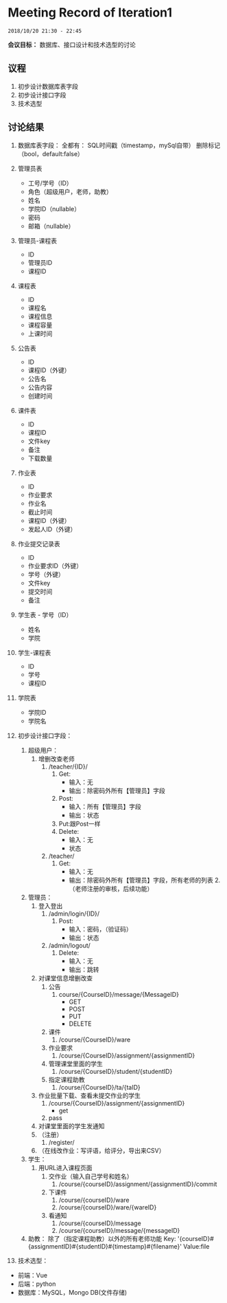 # Meeting Record of Iteration1

`2018/10/20 21:30 - 22:45`

**会议目标：**
数据库、接口设计和技术选型的讨论

## 议程

1. 初步设计数据库表字段
2. 初步设计接口字段
3. 技术选型

## 讨论结果
1. 数据库表字段：
全都有：
SQL时间戳（timestamp，mySql自带）
删除标记（bool，default:false）
  1. 管理员表
		- 工号/学号（ID）
		- 角色（超级用户，老师，助教）
		- 姓名
		- 学院ID（nullable）
		- 密码
		- 邮箱（nullable）
 2. 管理员-课程表
    - ID
    - 管理员ID
    - 课程ID
 3. 课程表
    - ID
    - 课程名
    - 课程信息
    - 课程容量
    - 上课时间
 4. 公告表
    - ID
    - 课程ID（外键）
    - 公告名
    - 公告内容
    - 创建时间
 5. 课件表
    - ID
    - 课程ID
    - 文件key
    - 备注
    - 下载数量
 6. 作业表
    - ID
    - 作业要求
    - 作业名
    - 截止时间
    - 课程ID（外键）
    - 发起人ID（外键）
 7. 作业提交记录表
    - ID
    - 作业要求ID（外键）
    - 学号（外键）
    - 文件key
    - 提交时间
    - 备注	
 8. 学生表
		- 学号（ID）
    - 姓名
    - 学院
 9. 学生-课程表
    - ID
    - 学号
    - 课程ID
10. 学院表
    - 学院ID
    - 学院名


2. 初步设计接口字段：
	1. 超级用户：
		1. 增删改查老师
			1. /teacher/{ID}/
				1. Get: 
					- 输入：无
					- 输出：除密码外所有【管理员】字段
				2. Post:
					- 输入：所有【管理员】字段
					- 输出：状态
				3. Put:跟Post一样
				4. Delete:
					- 输入：无
					- 状态
			2. /teacher/
				1. Get: 
					- 输入：无
					- 输出：除密码外所有【管理员】字段，所有老师的列表
	        2.（老师注册的审核，后续功能）
	2. 管理员：
		1. 登入登出
			1. /admin/login/{ID}/
				1. Post:
					- 输入：密码，（验证码）
					- 输出：状态
			2. /admin/logout/
				1. Delete:
					- 输入：无
					- 输出：跳转
		2. 对课堂信息增删改查
			1. 公告
				1. course/{CourseID}/message/{MessageID}
					- GET
					- POST
					- PUT
					- DELETE
			2. 课件
				1. /course/{CourseID}/ware
			3. 作业要求
				1. /course/{CourseID}/assignment/{assignmentID}
			4. 管理课堂里面的学生
				1. /course/{CourseID}/student/{studentID}
			5. 指定课程助教
				1. /course/{CourseID}/ta/{taID}
		3. 作业批量下载、查看未提交作业的学生
			1. /course/{CourseID}/assignment/{assignmentID}
				- get
			2. pass
		4. 对课堂里面的学生发通知
		5. （注册）
			1. /register/
		6. （在线改作业：写评语，给评分，导出来CSV）
	3. 学生：
		1. 用URL进入课程页面
			1. 交作业（输入自己学号和姓名）
				1. /course/{courseID}/assignment/{assignmentID}/commit
			2. 下课件
				1. /course/{courseID}/ware
				2. /course/{courseID}/ware/{wareID}
			3. 看通知
				1. /course/{courseID}/message
				2. /course/{courseID}/message/{messageID}
	4. 助教：
	除了（指定课程助教）以外的所有老师功能
	Key: '{courseID}#{assignmentID}#{studentID}#{timestamp}#{filename}'
	Value:file

3. 技术选型：
- 前端：Vue
- 后端：python
- 数据库：MySQL，Mongo DB(文件存储)
